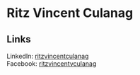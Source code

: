 # Ritz Vincent Culanag

## Links

LinkedIn: [ritzvincentculanag](https://linkedin.com/in/ritzvincentculanag) \
Facebook: [ritzvincentvculanag](https://facebook.com/ritzvincentvculanag)